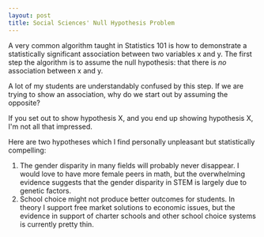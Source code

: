 ```yaml
---
layout: post
title: Social Sciences' Null Hypothesis Problem
---
```



A very common algorithm taught in Statistics 101 is how to demonstrate a statistically significant association between two variables x and y.  The first step the algorithm is to assume the null hypothesis: that there is *no* association between x and y.

A lot of my students are understandably confused by this step.  If we are trying to show an association, why do we start out by assuming the opposite? 

If you set out to show hypothesis X, and you end up showing hypothesis X, I'm not all that impressed.  

Here are two hypotheses which I find personally unpleasant but statistically compelling:
1. The gender disparity in many fields will probably never disappear. 
I would love to have more female peers in math, but the overwhelming evidence suggests that the gender disparity in STEM is largely due to genetic factors.
2. School choice might not produce better outcomes for students.
In theory I support free market solutions to economic issues, but the evidence in support of charter schools and other school choice systems is currently pretty thin.
